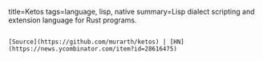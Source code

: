 title=Ketos
tags=language, lisp, native
summary=Lisp dialect scripting and extension language for Rust programs.
~~~~~~

[Source](https://github.com/murarth/ketos) | [HN](https://news.ycombinator.com/item?id=28616475)

